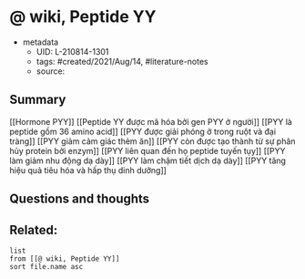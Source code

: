 # @ wiki, Peptide YY


- metadata
	- UID: L-210814-1301
	- tags: #created/2021/Aug/14, #literature-notes 
	- source: 

## Summary
[[Hormone PYY]]
[[Peptide YY được mã hóa bởi gen PYY ở người]]
[[PYY là peptide gồm 36 amino acid]]
[[PYY được giải phóng ở trong ruột và đại tràng]]
[[PYY giảm cảm giác thèm ăn]]
[[PYY còn được tạo thành từ sự phân hủy protein bởi enzym]]
[[PYY liên quan đến họ peptide tuyến tụy]]
[[PYY làm giảm nhu động dạ dày]]
[[PYY làm chậm tiết dịch dạ dày]]
[[PYY tăng hiệu quả tiêu hóa và hấp thụ dinh dưỡng]]

## Questions and thoughts


## Related:
```dataview
list
from [[@ wiki, Peptide YY]]
sort file.name asc
```
